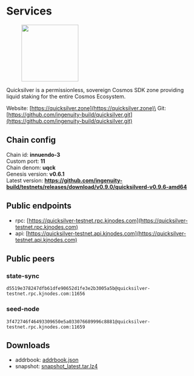 # Services

<figure><img src="https://raw.githubusercontent.com/kj89/testnet_manuals/main/pingpub/logos/quicksilver.png" width="150" alt=""><figcaption></figcaption></figure>

Quicksilver is a permissionless, sovereign Cosmos SDK zone providing liquid staking for the entire Cosmos Ecosystem.


Website: [https://quicksilver.zone](https://quicksilver.zone)\
Git: [https://github.com/ingenuity-build/quicksilver.git](https://github.com/ingenuity-build/quicksilver.git)

## Chain config

Chain id: **innuendo-3**\
Custom port: **11**\
Chain denom: **uqck**\
Genesis version: **v0.6.1**\
Latest version: **https://github.com/ingenuity-build/testnets/releases/download/v0.9.0/quicksilverd-v0.9.6-amd64**


## Public endpoints

* rpc: [https://quicksilver-testnet.rpc.kjnodes.com](https://quicksilver-testnet.rpc.kjnodes.com)
* api: [https://quicksilver-testnet.api.kjnodes.com](https://quicksilver-testnet.api.kjnodes.com)

## Public peers

### state-sync

```
d5519e378247dfb61dfe90652d1fe3e2b3005a5b@quicksilver-testnet.rpc.kjnodes.com:11656
```

### seed-node

```
3f472746f46493309650e5a033076689996c8881@quicksilver-testnet.rpc.kjnodes.com:11659
```

## Downloads

* addrbook: [addrbook.json](https://snapshots.kjnodes.com/quicksilver-testnet/addrbook.json)
* snapshot: [snapshot_latest.tar.lz4](https://snapshots.kjnodes.com/quicksilver-testnet/snapshot\_latest.tar.lz4)
